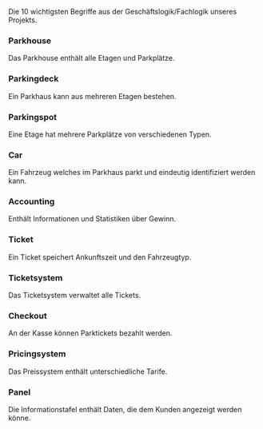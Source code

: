 
Die 10 wichtigsten Begriffe aus der Geschäftslogik/Fachlogik unseres Projekts.

### Parkhouse
Das Parkhouse enthält alle Etagen und Parkplätze.

### Parkingdeck
Ein Parkhaus kann aus mehreren Etagen bestehen.

### Parkingspot
Eine Etage hat mehrere Parkplätze von verschiedenen Typen.

### Car
Ein Fahrzeug welches im Parkhaus parkt und eindeutig identifiziert werden kann.

### Accounting
Enthält Informationen und Statistiken über Gewinn.

### Ticket
Ein Ticket speichert Ankunftszeit und den Fahrzeugtyp.

### Ticketsystem
Das Ticketsystem verwaltet alle Tickets.

### Checkout
An der Kasse können Parktickets bezahlt werden.

### Pricingsystem
Das Preissystem enthält unterschiedliche Tarife.

### Panel
Die Informationstafel enthält Daten, die dem Kunden angezeigt werden könne.

[//]: # (@startuml)

[//]: # (left to right direction)

[//]: # (skinparam packageStyle rectangle)

[//]: # (actor Customer)

[//]: # (actor Manager)

[//]: # (rectangle Parkhaus {)

[//]: # (Customer -- &#40;checkout&#41;)

[//]: # (&#40;checkout&#41; .> &#40;payment&#41; : <<include>>)

[//]: # (&#40;help&#41; .> &#40;checkout&#41; : <<extend>>)

[//]: # (&#40;checkout&#41; -- Manager)

[//]: # (})

[//]: # (@enduml)